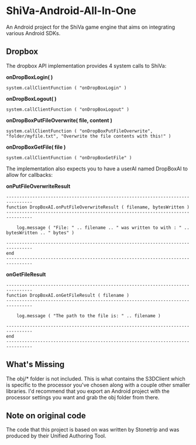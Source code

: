 ShiVa-Android-All-In-One
========================
An Android project for the ShiVa game engine that aims on integrating various Android SDKs.  

Dropbox
-------
The dropbox API implementation provides 4 system calls to ShiVa:

**onDropBoxLogin( )**

    system.callClientFunction ( "onDropBoxLogin" )
    
**onDropBoxLogout( )**

    system.callClientFunction ( "onDropBoxLogout" )
     
**onDropBoxPutFileOverwrite( file, content )**

    system.callClientFunction ( "onDropBoxPutFileOverwrite", "folder/myfile.txt", "Overwrite the file contents with this!" )
    
**onDropBoxGetFile( file )**

    system.callClientFunction ( "onDropBoxGetFile" )
        
The implementation also expects you to have a userAI named DropBoxAI to allow for callbacks:

**onPutFileOverwriteResult**

    --------------------------------------------------------------------------------
    function DropBoxAI.onPutFileOverwriteResult ( filename, bytesWritten )
    --------------------------------------------------------------------------------
        
        log.message ( "File: " .. filename .. " was written to with : " .. bytesWritten .. " bytes" )
        
    --------------------------------------------------------------------------------
    end
    --------------------------------------------------------------------------------

**onGetFileResult**

    --------------------------------------------------------------------------------
    function DropBoxAI.onGetFileResult ( filename )
    --------------------------------------------------------------------------------
        
        log.message ( "The path to the file is: " .. filename )
        
    --------------------------------------------------------------------------------
    end
    --------------------------------------------------------------------------------
  

What's Missing
--------------
The obj/* folder is not included.  This is what contains the S3DClient which is specific to the processor you've chosen along with a couple other smaller libraries.  I'd recommend that you export an Android project with the processor settings you want and grab the obj folder from there.

Note on original code
---------------------
The code that this project is based on was written by Stonetrip and was produced by their Unified Authoring Tool.
